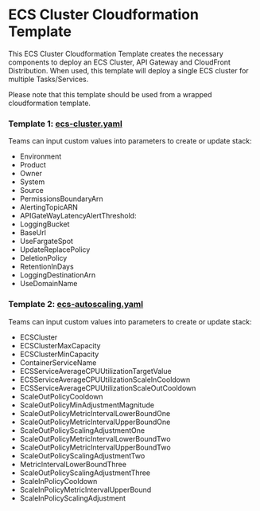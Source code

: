 # ECS Cluster Cloudformation Template

This ECS Cluster Cloudformation Template creates the necessary components to deploy an ECS Cluster, API Gateway and CloudFront Distribution. When used, this template will deploy a single ECS cluster for multiple Tasks/Services.
  
Please note that this template should be used from a wrapped cloudformation template.


### Template 1: [ecs-cluster.yaml](ecs-cluster.yaml)
Teams can input custom values into parameters to create or update stack:
- Environment
- Product
- Owner
- System
- Source 
- PermissionsBoundaryArn
- AlertingTopicARN
- APIGateWayLatencyAlertThreshold:
- LoggingBucket
- BaseUrl
- UseFargateSpot
- UpdateReplacePolicy
- DeletionPolicy
- RetentionInDays 
- LoggingDestinationArn
- UseDomainName

### Template 2: [ecs-autoscaling.yaml](ecs-autoscaling.yaml)
Teams can input custom values into parameters to create or update stack:
- ECSCluster
- ECSClusterMaxCapacity
- ECSClusterMinCapacity
- ContainerServiceName
- ECSServiceAverageCPUUtilizationTargetValue
- ECSServiceAverageCPUUtilizationScaleInCooldown
- ECSServiceAverageCPUUtilizationScaleOutCooldown
- ScaleOutPolicyCooldown
- ScaleOutPolicyMinAdjustmentMagnitude 
- ScaleOutPolicyMetricIntervalLowerBoundOne
- ScaleOutPolicyMetricIntervalUpperBoundOne
- ScaleOutPolicyScalingAdjustmentOne
- ScaleOutPolicyMetricIntervalLowerBoundTwo
- ScaleOutPolicyMetricIntervalUpperBoundTwo
- ScaleOutPolicyScalingAdjustmentTwo
- MetricIntervalLowerBoundThree
- ScaleOutPolicyScalingAdjustmentThree
- ScaleInPolicyCooldown
- ScaleInPolicyMetricIntervalUpperBound
- ScaleInPolicyScalingAdjustment